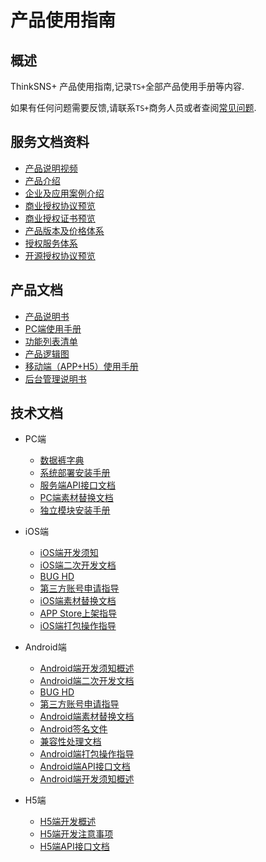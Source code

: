 # 产品使用指南

## 概述

ThinkSNS+ 产品使用指南,记录`TS+`全部产品使用手册等内容.

如果有任何问题需要反馈,请联系`TS+`商务人员或者查阅[常见问题](https://github.com/zhiyicx/thinksns-plus-help).

## 服务文档资料

* [产品说明视频]()
* [产品介绍]()
* [企业及应用案例介绍]()
* [商业授权协议预览]()
* [商业授权证书预览]()
* [产品版本及价格体系]()
* [授权服务体系]()
* [开源授权协议预览]()

## 产品文档

* [产品说明书]()
* [PC端使用手册]()
* [功能列表清单]()
* [产品逻辑图]()
* [移动端（APP+H5）使用手册]()
* [后台管理说明书]()

## 技术文档

* PC端
	* [数据裤字典]()
	* [系统部署安装手册]()
	* [服务端API接口文档]()
	* [PC端素材替换文档]()
	* [独立模块安装手册]()

* iOS端
	* [iOS端开发须知](./技术文档/iOS端/README.md)
	* [iOS端二次开发文档](./技术文档/iOS端/Thinksns%20Plus%20Document)
	* [BUG HD]()
	* [第三方账号申请指导]()
	* [iOS端素材替换文档]()
	* [APP Store上架指导]()
	* [iOS端打包操作指导]()

* Android端
	* [Android端开发须知概述]()
	* [Android端二次开发文档]()
	* [BUG HD]()
	* [第三方账号申请指导]()
	* [Android端素材替换文档]()
	* [Android签名文件]()
	* [兼容性处理文档]()
	* [Android端打包操作指导]()
	* [Android端API接口文档]()
	* [Android端开发须知概述]()

* H5端
	* [H5端开发概述]()
	* [H5端开发注意事项]()
	* [H5端API接口文档]()
